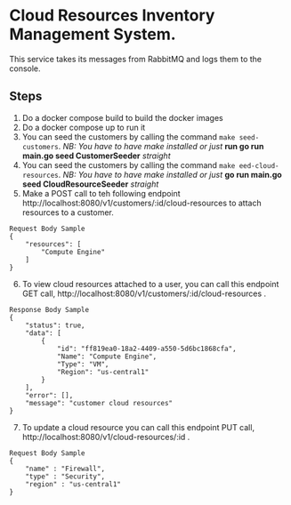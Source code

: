 # Cloud Resources Inventory Management System.
This service takes its messages from RabbitMQ and logs them to the console.

## Steps 
1. Do a docker compose build to build the docker images
2. Do a docker compose up to run it
3. You can seed the customers by calling the command `make seed-customers`. *NB: You have to have make installed or just* **run go run main.go seed CustomerSeeder** *straight*
4. You can seed the customers by calling the command `make eed-cloud-resources`. *NB: You have to have make installed or just* **go run main.go seed CloudResourceSeeder** *straight*
5. Make a POST call to teh following endpoint http://localhost:8080/v1/customers/:id/cloud-resources to attach resources to a customer.
```
Request Body Sample
{
    "resources": [
        "Compute Engine"
    ]
}
```
6. To view cloud resources attached to a user, you can call this endpoint GET call, http://localhost:8080/v1/customers/:id/cloud-resources .
```
Response Body Sample
{
    "status": true,
    "data": [
        {
            "id": "ff819ea0-18a2-4409-a550-5d6bc1868cfa",
            "Name": "Compute Engine",
            "Type": "VM",
            "Region": "us-central1"
        }
    ],
    "error": [],
    "message": "customer cloud resources"
}
```
7. To update a cloud resource you can call this endpoint PUT call,  http://localhost:8080/v1/cloud-resources/:id .
```
Request Body Sample
{
    "name" : "Firewall",
    "type" : "Security",
    "region" : "us-central1"  
}
```